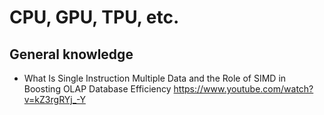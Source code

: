 # CPU, GPU, TPU, etc.

## General knowledge
- What Is Single Instruction Multiple Data and the Role of SIMD in Boosting OLAP Database Efficiency https://www.youtube.com/watch?v=kZ3rgRYj_-Y
